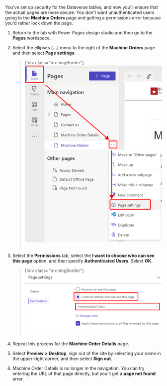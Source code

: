 You've set up security for the Dataverse tables, and now you'll ensure that the actual pages are more secure. You don't want unauthenticated users going to the **Machine Orders** page and getting a permissions error because you'd rather lock down the page.

1.  Return to the tab with Power Pages design studio and then go to the **Pages** workspace. 

1.  Select the ellipses (**...**) menu to the right of the **Machine Orders** page and then select **Page settings**.

	> [!div class="mx-imgBorder"]
	> [![Screenshot of the Page settings option.](../media/page-settings.png)](../media/page-settings.png#lightbox) 

1.  Select the **Permissions** tab, select the **I want to choose who can see this page** option, and then specify **Authenticated Users**. Select **OK**.

	> [!div class="mx-imgBorder"]
	> [![Screenshot of the Permissions tab.](../media/permission-tab.png)](../media/permission-tab.png#lightbox) 

1.  Repeat this process for the **Machine Order Details** page.

1.  Select **Preview > Desktop**, sign out of the site by selecting your name in the upper-right corner, and then select **Sign out**.

1.  Machine Order Details is no longer in the navigation. You can try entering the URL of that page directly, but you'll get a **page not found** error.
